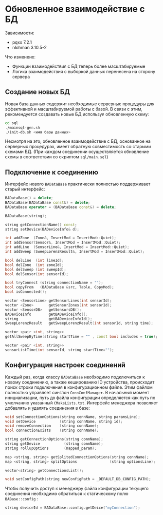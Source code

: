 # Обновленное взаимодействие с БД

Зависимости:

- pqxx 7.2.1
- nlohman 3.10.5-2

Что изменено:

- Функции взаимодействия с БД теперь более масштабируемые
- Логика взаимодействия с выборкой данных перенесена на сторону сервера

## Создание новых БД

Новая база данных содержит необходимые серверные процедуры для эффективной и масштабируемой работы с базой. В связи с этим, рекомендуется создавать новые БД используя обновленную схему:

```bash
cd sql
./mainsql-gen.sh
./init-db.sh <имя базы данных>
```

Несмотря на это, обновленное взаимодействие с БД, основанное на серверных процедурах, имеет обратную совместимость со старыми схемами БД. (При каждом соединении осуществляется обновление схемы в соответствии со скриптом `sql/main.sql`)

## Подключение к соединению

Интерфейс нового `BADataBase` практически полностью поддерживает старый интерфейс:

```c++
BADataBase() = delete;
BADataBase(BADataBase const&) = delete;
BADataBase operator = (BADataBase const&) = delete;

BADataBase(string);

string getConnectionName() const;
string setDevice(BADeviceInfo& d);

int addZone  (Zone&, InsertMod = InsertMod::Quiet);
int addSensor(Sensor&, InsertMod = InsertMod::Quiet);
int addLine  (SensorLine&, InsertMod = InsertMod::Quiet);
int addSweep (SweepLorenzResult&, InsertMod = InsertMod::Quiet);

bool delLine  (int lineId);
bool delZone  (int zoneId);
bool delSweep (int sweepId);
bool delSensor(int sensorId);

bool tryConnect (string connectionName = "");
bool copyFrom   (BADataBase &src, Table, CopyMod);
bool isConnected();

vector <SensorLine> getSensorLines(int sensorId);
vector <Zone>       getSensorZones(int sensorId);
vector <SensorDB>   getSensorsDB();
BADeviceInfo        getBADeviceInfo();
string              getBADeviceInfoId();
SweepLorenzResult   getSweepLorenzResult(int sensorId, string time);

vector <pair <int, string>>
getAllSweepByTime(string startTime = "" , const bool includes = true);

vector <pair <int, string>>
sensorListTime(int sensorId, string startTime="");
```

## Конфигурация настроек соединений

Каждый раз, когда классу `BADataBase` необходимо подключиться к новому соединению, а также кешированию ID устройства, происходит поиск строки подключения в конфигурационном файле. Этим файлом полностью управляет синглон `ConnConfManager`. В начальный момент инициализации, путь до файла конфигурации определяется как путь по умолчанию указанный `CMakeLists.txt`. Интерфейс менеджера позволяет добавлять и удалять соединения в базе:

```c++
void setConnectionOptions(string connName, string paramsLine);
void setDevice           (string connName, string id);
void removeConnection    (string connName);
bool connectionExists    (string connName);

string getConnectionOptions(string connName);
string getDevice           (string connName);
string rollupOptions       (mapped_param);

map <string, string> getSplitedConnectionOptions(string connName);
map <string, string> splitOptions               (string optionsLine);

vector<string> getConnectionsList();

void setConfigPath(string newConfigPath = _DEFAULT_DB_CONFIG_PATH);
```

Чтобы получить доступ к менеджеру файла конфигурации текущего соединения необходимо обратиться к статическому полю `BABase::config` : 

```cpp
string deviceId = BADataBase::config.getDeice("myConnection");
```

